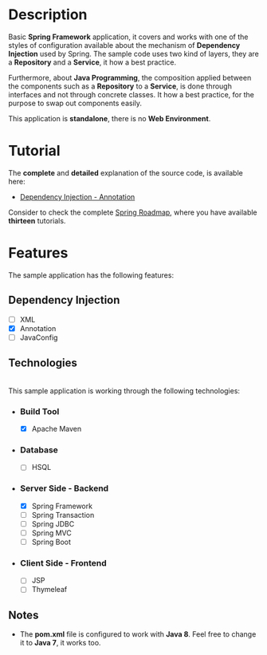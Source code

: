 # Description

Basic **Spring Framework** application, it covers and works with one of the styles of configuration available about the mechanism of **Dependency Injection** used by Spring. The sample code uses two kind of layers, they are a **Repository** and a **Service**, it how a best practice.
						
Furthermore, about **Java Programming**, the composition applied between the 
components such as a **Repository** to a **Service**, is done through interfaces 
and not through concrete classes. It how a best practice, for the purpose to swap 
out components easily.

This application is **standalone**, there is no **Web Environment**. 
   
# Tutorial


The **complete** and **detailed** explanation of the source code, is available here:

- [Dependency Injection - Annotation](http://manueljordanelera.blogspot.com/2014/06/dependencyinjectionannotation.html)

Consider to check the complete [Spring Roadmap](http://manueljordanelera.blogspot.com/2014/06/springroadmap.html), where you have available 
**thirteen** tutorials. 

# Features

The sample application has the following features:

## Dependency Injection

- [ ] XML
- [x] Annotation
- [ ] JavaConfig

## Technologies

<br/>
This sample application is working through the following technologies:

- ### Build Tool

	- [x] Apache Maven

- ### Database

	- [ ] HSQL

- ### Server Side - Backend

	- [x] Spring Framework
	- [ ] Spring Transaction
	- [ ] Spring JDBC
	- [ ] Spring MVC
	- [ ] Spring Boot

- ### Client Side - Frontend

	- [ ] JSP
	- [ ] Thymeleaf

## Notes

- The **pom.xml** file is configured to work with **Java 8**. Feel free to change 
  it to **Java 7**, it works too. 